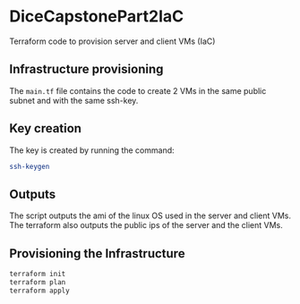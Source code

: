 # DiceCapstonePart2IaC
Terraform code to provision server and client VMs (IaC)

## Infrastructure provisioning
The `main.tf` file contains the code to create 2 VMs in the same public subnet and with the same ssh-key.

## Key creation
The key is created by running the command:
```bash
ssh-keygen
```

## Outputs
The script outputs the ami of the linux OS used in the server and client VMs.
The terraform also outputs the public ips of the server and the client VMs.

## Provisioning the Infrastructure
```bash
terraform init
terraform plan
terraform apply
```

